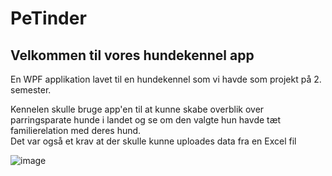 #             PeTinder
## Velkommen til vores hundekennel app

En WPF applikation lavet til en hundekennel som vi havde som projekt på 2. semester.  

Kennelen skulle bruge app'en til at kunne skabe overblik over parringsparate hunde i landet og se om den valgte hun havde tæt familierelation med deres hund.  
Det var også et krav at der skulle kunne uploades data fra en Excel fil  

![image](https://github.com/user-attachments/assets/b11eaa94-2bbc-4899-b6b1-a18eb779c2d6)

